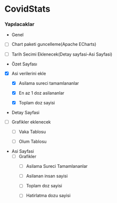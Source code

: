 # CovidStats

### Yapılacaklar


- Genel
- [ ] Chart paketi guncelleme(Apache ECharts)
- [ ] Tarih Secimi Eklenecek(Detay sayfasi-Asi Sayfasi)




- Özet Sayfası
- [x] Asi verilerini ekle
  - [x] Asilama sureci tamamlananlar
  - [x] En az 1 doz asilananlar
  - [x] Toplam doz sayisi



- Detay Sayfasi
- [ ] Grafikler eklenecek
  - [ ] Vaka Tablosu
  - [ ] Olum Tablosu


- Asi Sayfasi
  - [ ] Grafikler
    - [ ] Asilama Sureci Tamamlananlar
    - [ ] Asilanan insan sayisi
    - [ ] Toplam doz sayisi
    - [ ] Hatirlatma dozu sayisi

